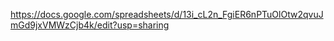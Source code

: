 https://docs.google.com/spreadsheets/d/13i_cL2n_FgiER6nPTuOlOtw2qvuJmGd9jxVMWzCjb4k/edit?usp=sharing

